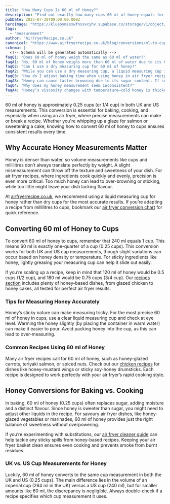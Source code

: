 ```yaml
---
title: "How Many Cups Is 60 ml of Honey?"
description: "Find out exactly how many cups 60 ml of honey equals for perfect baking and cooking every time. Simple conversions for UK and US measurements."
pubDate: 2025-07-30T00:00:00.000Z
heroImage: "https://klueoymssxwfnxsvcyhv.supabase.co/storage/v1/object/public/Shmucket/how-many-cups-is-60-ml-of-honey.webp"
tags:
  - "measurement"
author: "AirFryerRecipe.co.uk"
canonical: "https://www.airfryerrecipe.co.uk/blog/conversions/ml-to-cups/how-many-cups-is-60-ml-of-honey"
schema: |
  <!-- Schema will be generated automatically -->
faqQ1: "Does 60 ml of honey weigh the same as 60 ml of water?"
faqA1: "No, 60 ml of honey weighs more than 60 ml of water due to its higher density. Honey is about 1.4 times denser than water, so 60 ml of honey will weigh roughly 84 grams, whereas water weighs 60 grams per 60 ml. This is why volume measurements like cups or millilitres aren’t always interchangeable by weight in recipes."
faqQ2: "Can I use a dry measuring cup for 60 ml of honey?"
faqA2: "While you can use a dry measuring cup, a liquid measuring cup is better for accuracy. Honey’s sticky consistency makes it harder to level off in a dry cup, potentially leading to over-pouring. For 60 ml of honey (0.25 cups), a clear liquid cup with a spout allows you to measure at eye level and pour cleanly."
faqQ3: "How do I adjust baking time when using honey in air fryer recipes?"
faqA3: "Honey can cause faster browning due to its sugar content. If substituting 60 ml of honey for sugar in an air fryer recipe, reduce the temperature by about 10°C and check for doneness a few minutes early. Covering dishes with foil can also prevent over-browning while ensuring even cooking."
faqQ4: "Why does my honey measurement seem inconsistent?"
faqA4: "Honey’s viscosity changes with temperature—cold honey is thicker and harder to pour, while warm honey flows more easily. For consistent 60 ml measurements, let honey reach room temperature or warm the container slightly in warm water. Always use the same measuring method (liquid cup vs. spoon) for repeatable results."
---
```

<p>60 ml of honey is approximately 0.25 cups (or 1/4 cup) in both UK and US measurements. This conversion is essential for baking, cooking, and especially when using an air fryer, where precise measurements can make or break a recipe. Whether you're whipping up a glaze for salmon or sweetening a cake, knowing how to convert 60 ml of honey to cups ensures consistent results every time.</p>

<h2>Why Accurate Honey Measurements Matter</h2>
<p>Honey is denser than water, so volume measurements like cups and millilitres don’t always translate perfectly by weight. A slight mismeasurement can throw off the texture and sweetness of your dish. For air fryer recipes, where ingredients cook quickly and evenly, precision is even more critical. Too much honey can lead to over-browning or sticking, while too little might leave your dish lacking flavour.</p>
<p>At <a href=https://www.airfryerrecipe.co.uk>airfryerrecipe.co.uk</a>, we recommend using a liquid measuring cup for honey rather than dry cups for the most accurate results. If you’re adapting a recipe from millilitres to cups, bookmark our <a href=https://www.airfryerrecipe.co.uk/air-fryer-conversion-chart>air fryer conversion chart</a> for quick reference.</p>

<h2>Converting 60 ml of Honey to Cups</h2>
<p>To convert 60 ml of honey to cups, remember that 240 ml equals 1 cup. This means 60 ml is exactly one-quarter of a cup (0.25 cups). This conversion works for both UK and US cup measurements, though slight variations can occur based on honey density or temperature. For sticky ingredients like honey, lightly greasing your measuring cup can help it slide out easily.</p>
<p>If you’re scaling up a recipe, keep in mind that 120 ml of honey would be 0.5 cups (1/2 cup), and 180 ml would be 0.75 cups (3/4 cup). Our <a href=https://www.airfryerrecipe.co.uk/recipes>recipes section</a> includes plenty of honey-based dishes, from glazed chicken to honey cakes, all tested for perfect air fryer results.</p>

<h3>Tips for Measuring Honey Accurately</h3>
<p>Honey’s sticky nature can make measuring tricky. For the most precise 60 ml of honey in cups, use a clear liquid measuring cup and check at eye level. Warming the honey slightly (by placing the container in warm water) can make it easier to pour. Avoid packing honey into the cup, as this can lead to over-measuring.</p>

<h3>Common Recipes Using 60 ml of Honey</h3>
<p>Many air fryer recipes call for 60 ml of honey, such as honey-glazed carrots, teriyaki salmon, or spiced nuts. Check out our <a href=https://www.airfryerrecipe.co.uk/recipe-category/chicken>chicken recipes</a> for dishes like honey-mustard wings or sticky soy-honey drumsticks. Each recipe is designed to work perfectly with your air fryer’s rapid cooking style.</p>

<h2>Honey Conversions for Baking vs. Cooking</h2>
<p>In baking, 60 ml of honey (0.25 cups) often replaces sugar, adding moisture and a distinct flavour. Since honey is sweeter than sugar, you might need to adjust other liquids in the recipe. For savoury air fryer dishes, like honey-glazed vegetables or marinades, 60 ml of honey provides just the right balance of sweetness without overpowering.</p>
<p>If you’re experimenting with substitutions, our <a href=https://www.airfryerrecipe.co.uk/air-fryer-cleaner>air fryer cleaner guide</a> can help tackle any sticky spills from honey-based recipes. Keeping your air fryer basket clean ensures even cooking and prevents smoke from burnt residues.</p>

<h3>UK vs. US Cup Measurements for Honey</h3>
<p>Luckily, 60 ml of honey converts to the same cup measurement in both the UK and US (0.25 cups). The main difference lies in the volume of an imperial cup (284 ml in the UK) versus a US cup (240 ml), but for smaller amounts like 60 ml, the discrepancy is negligible. Always double-check if a recipe specifies which cup measurement it uses.</p>
